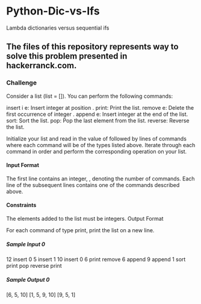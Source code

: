# Python-Dic-vs-Ifs
Lambda dictionaries versus sequential ifs

## The files of this repository represents way to solve this problem presented in hackerranck.com.

### Challenge
Consider a list (list = []). You can perform the following commands:

insert i e: Insert integer  at position .
print: Print the list.
remove e: Delete the first occurrence of integer .
append e: Insert integer  at the end of the list.
sort: Sort the list.
pop: Pop the last element from the list.
reverse: Reverse the list.

Initialize your list and read in the value of  followed by  lines of commands where each command will be of the  types listed above. Iterate through each command in order and perform the corresponding operation on your list.

#### Input Format

The first line contains an integer, , denoting the number of commands. 
Each line  of the  subsequent lines contains one of the commands described above.

#### Constraints

The elements added to the list must be integers.
Output Format

For each command of type print, print the list on a new line.

##### Sample Input 0

12
insert 0 5
insert 1 10
insert 0 6
print
remove 6
append 9
append 1
sort
print
pop
reverse
print

##### Sample Output 0

[6, 5, 10]
[1, 5, 9, 10]
[9, 5, 1]
